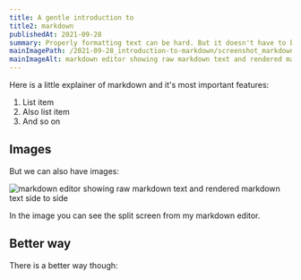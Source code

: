 ```yaml
---
title: A gentle introduction to
title2: markdown
publishedAt: 2021-09-28
summary: Properly formatting text can be hard. But it doesn't have to be.
mainImagePath: /2021-09-28_introduction-to-markdown/screenshot_markdown_editing.png
mainImageAlt: markdown editor showing raw markdown text and rendered markdown text side to side
---
```


Here is a little explainer of markdown and it's most important features:

1. List item
2. Also list item
3. And so on

## Images
But we can also have images:

![markdown editor showing raw markdown text and rendered markdown text side to side](/2021-09-28_introduction-to-markdown/screenshot_markdown_editing.png "Markdown editor example")

In the image you can see the split screen from my markdown editor.

## Better way
There is a better way though:

<content-image
  src="/2021-09-28_introduction-to-markdown/screenshot_markdown_editing.png"
  alt="markdown editor showing raw markdown text and rendered markdown text side to side"
  title="Markdown editor example">
</content-image>
